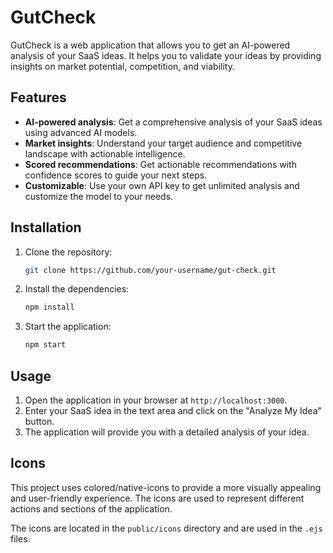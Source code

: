 # GutCheck

GutCheck is a web application that allows you to get an AI-powered analysis of your SaaS ideas. It helps you to validate your ideas by providing insights on market potential, competition, and viability.

## Features

-   **AI-powered analysis**: Get a comprehensive analysis of your SaaS ideas using advanced AI models.
-   **Market insights**: Understand your target audience and competitive landscape with actionable intelligence.
-   **Scored recommendations**: Get actionable recommendations with confidence scores to guide your next steps.
-   **Customizable**: Use your own API key to get unlimited analysis and customize the model to your needs.

## Installation

1.  Clone the repository:

    ```bash
    git clone https://github.com/your-username/gut-check.git
    ```

2.  Install the dependencies:

    ```bash
    npm install
    ```

3.  Start the application:

    ```bash
    npm start
    ```

## Usage

1.  Open the application in your browser at `http://localhost:3000`.
2.  Enter your SaaS idea in the text area and click on the "Analyze My Idea" button.
3.  The application will provide you with a detailed analysis of your idea.

## Icons

This project uses colored/native-icons to provide a more visually appealing and user-friendly experience. The icons are used to represent different actions and sections of the application.

The icons are located in the `public/icons` directory and are used in the `.ejs` files.

